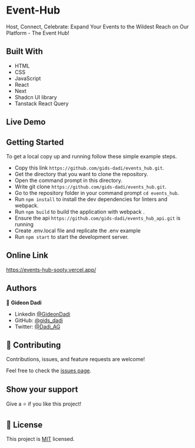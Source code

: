 # Event-Hub

Host, Connect, Celebrate: Expand Your Events to the Wildest Reach on Our Platform - The Event Hub!

## Built With

- HTML
- CSS
- JavaScript
- React
- Next
- Shadcn UI library
- Tanstack React Query

## Live Demo

## Getting Started

To get a local copy up and running follow these simple example steps.

- Copy this link `https://github.com/gids-dadi/events_hub.git`.
- Get the directory that you want to clone the repository.
- Open the command prompt in this directory.
- Write git clone `https://github.com/gids-dadi/events_hub.git`.
- Go to the repository folder in your command prompt `cd events_hub`.
- Run `npm install` to install the dev dependencies for linters and webpack.
- Run `npm build` to build the application with webpack .
- Ensure the api `https://github.com/gids-dadi/events_hub_api.git` is running
- Create .env.local file and replicate the .env example
- Run `npm start` to start the development server.

## Online Link

https://events-hub-sooty.vercel.app/

## Authors

👤 **Gideon Dadi**

- Linkedin [@GideonDadi](www.linkedin.com/in/gideon-akamisoko-dadi)
- GitHub: [@gids_dadi](https://github.com/gids-dadi)
- Twitter: [@Dadi_AG](https://twitter.com/Dadi_AG)

## 🤝 Contributing

Contributions, issues, and feature requests are welcome!

Feel free to check the [issues page](../../issues/).

## Show your support

Give a ⭐️ if you like this project!

## 📝 License

This project is [MIT](./MIT.md) licensed.
